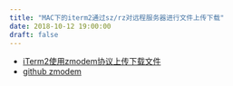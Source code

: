 ```yaml
---
title: "MAC下的iterm2通过sz/rz对远程服务器进行文件上传下载"
date: 2018-10-12 19:00:00
draft: false
---
```


- [iTerm2使用zmodem协议上传下载文件](https://my.oschina.net/fxtxz2/blog/2209051)
- [github zmodem](https://github.com/mmastrac/iterm2-zmodem)
